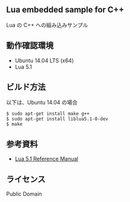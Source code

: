Lua embedded sample for C++
---------------------------

Lua の C++ への組み込みサンプル

## 動作確認環境

- Ubuntu 14.04 LTS (x64)
- Lua 5.1

## ビルド方法
以下は、Ubuntu 14.04 の場合

```
$ sudo apt-get install make g++
$ sudo apt-get install liblua5.1-0-dev
$ make
```

## 参考資料
- [Lua 5.1 Reference Manual](http://www.lua.org/manual/5.1/)

## ライセンス
Public Domain
